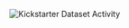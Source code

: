 ![Kickstarter Dataset Activity](https://user-images.githubusercontent.com/131073129/232626490-2f9bd07b-3a40-46b5-8899-30f5800d285d.PNG)
